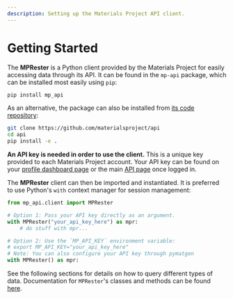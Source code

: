 ```yaml
---
description: Setting up the Materials Project API client.
---
```


# Getting Started

The **MPRester** is a Python client provided by the Materials Project for easily accessing data through its API. It can be found in the `mp-api` package, which can be installed most easily using `pip`:

```bash
pip install mp_api
```

As an alternative, the package can also be installed from [its code repository](https://github.com/materialsproject/api):

```bash
git clone https://github.com/materialsproject/api
cd api
pip install -e .
```

**An API key is needed in order to use the client.** This is a unique key provided to each Materials Project account. Your API key can be found on your [profile dashboard page](https://next-gen.materialsproject.org/dashboard) or the main [API page](https://next-gen.materialsproject.org/api) once logged in.

The **MPRester** client can then be imported and instantiated. It is preferred to use Python's `with` context manager for session management:

```python
from mp_api.client import MPRester

# Option 1: Pass your API key directly as an argument.
with MPRester("your_api_key_here") as mpr:
    # do stuff with mpr...

# Option 2: Use the `MP_API_KEY` environment variable:
# export MP_API_KEY="your_api_key_here"
# Note: You can also configure your API key through pymatgen
with MPRester() as mpr:
```

See the following sections for details on how to query different types of data. Documentation for `MPRester`'s classes and methods can be found [here](https://materialsproject.github.io/api/).
